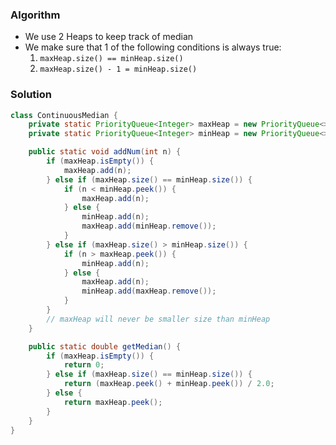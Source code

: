 ### Algorithm

- We use 2 Heaps to keep track of median
- We make sure that 1 of the following conditions is always true:
  1. `maxHeap.size() == minHeap.size()`
  1. `maxHeap.size() - 1 = minHeap.size()`

### Solution

```java
class ContinuousMedian {
    private static PriorityQueue<Integer> maxHeap = new PriorityQueue<>(Collections.reverseOrder()); // maxHeap contains all SMALL elements
    private static PriorityQueue<Integer> minHeap = new PriorityQueue<>();						     // minHeap contains all LARGE elements

    public static void addNum(int n) {
        if (maxHeap.isEmpty()) {
            maxHeap.add(n);
        } else if (maxHeap.size() == minHeap.size()) {
            if (n < minHeap.peek()) {
                maxHeap.add(n);
            } else {
                minHeap.add(n);
                maxHeap.add(minHeap.remove());
            }
        } else if (maxHeap.size() > minHeap.size()) {
            if (n > maxHeap.peek()) {
                minHeap.add(n);
            } else {
                maxHeap.add(n);
                minHeap.add(maxHeap.remove());
            }
        }
        // maxHeap will never be smaller size than minHeap
    }

    public static double getMedian() {
        if (maxHeap.isEmpty()) {
            return 0;
        } else if (maxHeap.size() == minHeap.size()) {
            return (maxHeap.peek() + minHeap.peek()) / 2.0;
        } else {
            return maxHeap.peek();
        }
    }
}
```
